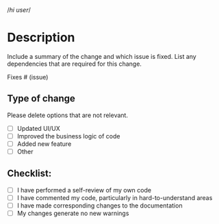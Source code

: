 /*hi user*/
# Description

Include a summary of the change and which issue is fixed. List any dependencies that are required for this change.

Fixes # (issue)

## Type of change

Please delete options that are not relevant.

- [ ] Updated UI/UX
- [ ] Improved the business logic of code
- [ ] Added new feature
- [ ] Other

## Checklist:

- [ ] I have performed a self-review of my own code
- [ ] I have commented my code, particularly in hard-to-understand areas
- [ ] I have made corresponding changes to the documentation
- [ ] My changes generate no new warnings
